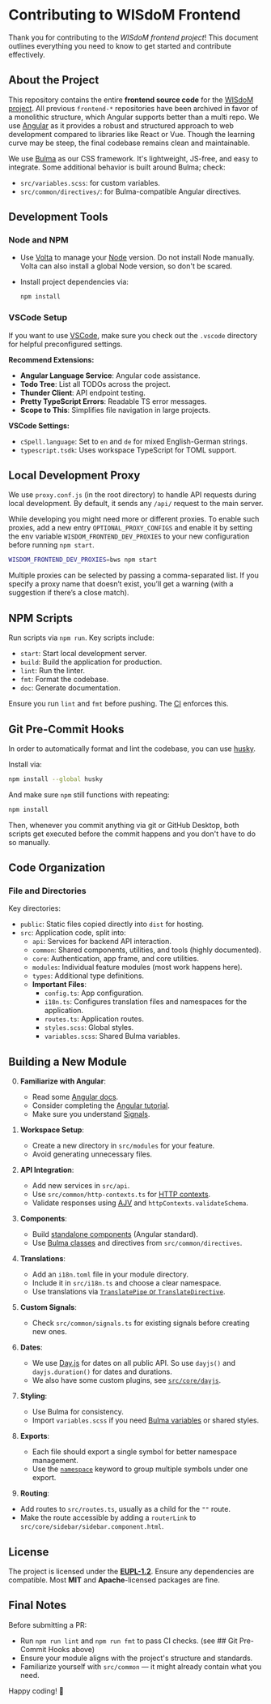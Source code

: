 # Contributing to WISdoM Frontend

Thank you for contributing to the _WISdoM frontend project_!
This document outlines everything you need to know to get started and
contribute effectively.

## About the Project

This repository contains the entire **frontend source code** for the
[WISdoM project](https://github.com/wisdom-oss).
All previous `frontend-*` repositories have been archived in favor of a
monolithic structure, which Angular supports better than a multi repo.
We use [Angular](https://angular.dev) as it provides a robust and structured
approach to web development compared to libraries like React or Vue.
Though the learning curve may be steep, the final codebase remains clean and
maintainable.

We use [Bulma](https://bulma.io) as our CSS framework.
It's lightweight, JS-free, and easy to integrate.
Some additional behavior is built around Bulma; check:

- `src/variables.scss`: for custom variables.
- `src/common/directives/`: for Bulma-compatible Angular directives.

## Development Tools

### Node and NPM

- Use [Volta](https://volta.sh) to manage your [Node](https://nodejs.org)
  version.
  Do not install Node manually.
  Volta can also install a global Node version, so don't be scared.

- Install project dependencies via:
  ```sh
  npm install
  ```

### VSCode Setup

If you want to use [VSCode](https://code.visualstudio.com), make sure you check
out the `.vscode` directory for helpful preconfigured settings.

**Recommend Extensions:**

- **Angular Language Service**: Angular code assistance.
- **Todo Tree**: List all TODOs across the project.
- **Thunder Client**: API endpoint testing.
- **Pretty TypeScript Errors**: Readable TS error messages.
- **Scope to This**: Simplifies file navigation in large projects.

**VSCode Settings:**

- `cSpell.language`: Set to `en` and `de` for mixed English-German strings.
- `typescript.tsdk`: Uses workspace TypeScript for TOML support.

## Local Development Proxy

We use `proxy.conf.js` (in the root directory) to handle API requests during
local development.
By default, it sends any `/api/` request to the main server.

While developing you might need more or different proxies.
To enable such proxies, add a new entry `OPTIONAL_PROXY_CONFIGS` and enable it
by setting the env variable `WISDOM_FRONTEND_DEV_PROXIES` to your new
configuration before running `npm start`.

```sh
WISDOM_FRONTEND_DEV_PROXIES=bws npm start
```

Multiple proxies can be selected by passing a comma-separated list.
If you specify a proxy name that doesn’t exist, you’ll get a
warning (with a suggestion if there’s a close match).

## NPM Scripts

Run scripts via `npm run`.
Key scripts include:

- `start`: Start local development server.
- `build`: Build the application for production.
- `lint`: Run the linter.
- `fmt`: Format the codebase.
- `doc`: Generate documentation.

Ensure you run `lint` and `fmt` before pushing.
The [CI](https://github.com/wisdom-oss/frontend/actions) enforces this.

## Git Pre-Commit Hooks

In order to automatically format and lint the codebase,
you can use [husky](https://typicode.github.io/husky/get-started.html).

Install via:

```sh
npm install --global husky
```

And make sure `npm` still functions with repeating:

```sh
npm install
```

Then, whenever you commit anything via git or GitHub Desktop, both scripts get
executed before the commit happens and you don't have to do so manually.

## Code Organization

### File and Directories

Key directories:

- `public`: Static files copied directly into `dist` for hosting.
- `src`: Application code, split into:
  - `api`: Services for backend API interaction.
  - `common`: Shared components, utilities, and tools (highly documented).
  - `core`: Authentication, app frame, and core utilities.
  - `modules`: Individual feature modules (most work happens here).
  - `types`: Additional type definitions.
  - **Important Files**:
    - `config.ts`: App configuration.
    - `i18n.ts`: Configures translation files and namespaces for the application.
    - `routes.ts`: Application routes.
    - `styles.scss`: Global styles.
    - `variables.scss`: Shared Bulma variables.

## Building a New Module

0. **Familiarize with Angular**:

   - Read some [Angular docs](https://angular.dev).
   - Consider completing the
     [Angular tutorial](https://angular.dev/tutorials/learn-angular).
   - Make sure you understand [Signals](https://angular.dev/guide/signals).

1. **Workspace Setup**:

   - Create a new directory in `src/modules` for your feature.
   - Avoid generating unnecessary files.

2. **API Integration**:

   - Add new services in `src/api`.
   - Use `src/common/http-contexts.ts` for
     [HTTP contexts](https://angular.dev/api/common/http/HttpContext).
   - Validate responses using [AJV](https://ajv.js.org) and
     `httpContexts.validateSchema`.

3. **Components**:

   - Build [standalone components](https://angular.dev/reference/migrations/standalone) (Angular standard).
   - Use [Bulma classes](https://bulma.io/documentation/) and directives from
     `src/common/directives`.

4. **Translations**:

   - Add an `i18n.toml` file in your module directory.
   - Include it in `src/i18n.ts` and choose a clear namespace.
   - Use translations via [`TranslatePipe` or `TranslateDirective`](https://ngx-translate.org/getting-started/translating-your-components/).

5. **Custom Signals**:

   - Check `src/common/signals.ts` for existing signals before creating new ones.

6. **Dates**:

   - We use [Day.js](https://day.js.org) for dates on all public API.
     So use `dayjs()` and `dayjs.duration()` for dates and durations.
   - We also have some custom plugins, see [`src/core/dayjs`](./src/core/dayjs/).

7. **Styling**:

   - Use Bulma for consistency.
   - Import `variables.scss` if you need
     [Bulma variables](https://bulma.io/documentation/customize/list-of-sass-variables/)
     or shared styles.

8. **Exports**:

   - Each file should export a single symbol for better namespace management.
   - Use the [`namespace`](https://www.typescriptlang.org/docs/handbook/namespaces.html)
     keyword to group multiple symbols under one export.

9. **Routing**:

- Add routes to `src/routes.ts`, usually as a child for the `""` route.
- Make the route accessible by adding a `routerLink` to
  `src/core/sidebar/sidebar.component.html`.

## License

The project is licensed under the [**EUPL-1.2**](./LICENSE).
Ensure any dependencies are compatible.
Most **MIT** and **Apache**-licensed packages are fine.

## Final Notes

Before submitting a PR:

- Run `npm run lint` and `npm run fmt` to pass CI checks. (see ## Git Pre-Commit Hooks above)
- Ensure your module aligns with the project's structure and standards.
- Familiarize yourself with `src/common` — it might already contain what you need.

Happy coding! 🚀
